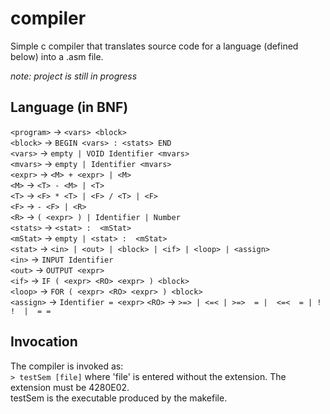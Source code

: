 # compiler

Simple c compiler that translates source code for a language (defined below) into a .asm file.  

_note: project is still in progress_

## Language (in BNF)

`<program>`  ->  `<vars> <block>`  
`<block>`    ->  `BEGIN <vars> : <stats> END`  
`<vars>`     ->  `empty | VOID Identifier <mvars>`  
`<mvars>`    ->  `empty | Identifier <mvars>`  
`<expr>`     ->  `<M> + <expr> | <M>`  
`<M>`        ->  `<T> - <M> | <T>`  
`<T>`        ->  `<F> * <T> | <F> / <T> | <F>`  
`<F>`        ->  `- <F> | <R>`  
`<R>`        ->  `( <expr> ) | Identifier | Number`  
`<stats>`    ->  `<stat> :  <mStat>`  
`<mStat>`    ->  `empty | <stat> :  <mStat>`  
`<stat>`     ->  `<in> | <out> | <block> | <if> | <loop> | <assign>`  
`<in>`       ->  `INPUT Identifier`  
`<out>`      ->  `OUTPUT <expr>`  
`<if>`       ->  `IF ( <expr> <RO> <expr> ) <block>`  
`<loop>`     ->  `FOR ( <expr> <RO> <expr> ) <block>`  
`<assign>`   ->  `Identifier = <expr>` 
`<RO>`       ->  `>=> | <=< | >=>  = |  <=<  = | ! !  |  = =`

## Invocation

The compiler is invoked as:  
`> testSem [file]` where 'file' is entered without the extension.  The extension must be 4280E02.  
testSem is the executable produced by the makefile.  
